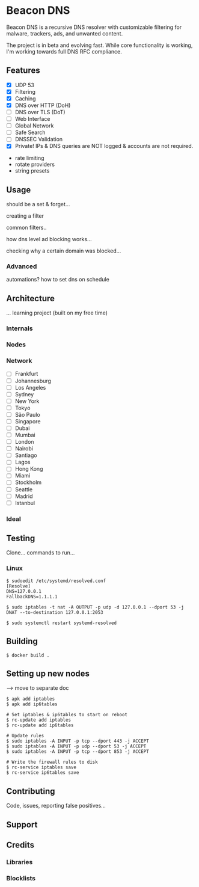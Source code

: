 # Beacon DNS

Beacon DNS is a recursive DNS resolver with customizable filtering for malware, trackers, ads, and unwanted content.

The project is in beta and evolving fast. While core functionality is working, I'm working towards full DNS RFC compliance.

## Features

- [x] UDP 53
- [x] Filtering
- [x] Caching
- [x] DNS over HTTP (DoH)
- [ ] DNS over TLS (DoT)
- [ ] Web Interface
- [ ] Global Network
- [ ] Safe Search
- [ ] DNSSEC Validation
- [x] Private! IPs & DNS queries are NOT logged & accounts are not required.

- rate limiting
- rotate providers
- string presets

## Usage

should be a set & forget...

creating a filter

common filters..

how dns level ad blocking works...

checking why a certain domain was blocked...

### Advanced

automations? how to set dns on schedule

## Architecture

... learning project (built on my free time)

### Internals

### Nodes

### Network

- [ ] Frankfurt
- [ ] Johannesburg
- [ ] Los Angeles
- [ ] Sydney
- [ ] New York
- [ ] Tokyo
- [ ] São Paulo
- [ ] Singapore
- [ ] Dubai
- [ ] Mumbai
- [ ] London
- [ ] Nairobi
- [ ] Santiago
- [ ] Lagos
- [ ] Hong Kong
- [ ] Miami
- [ ] Stockholm
- [ ] Seattle
- [ ] Madrid
- [ ] Istanbul

### Ideal

## Testing

Clone... commands to run...

### Linux

```console
$ sudoedit /etc/systemd/resolved.conf
[Resolve]
DNS=127.0.0.1
FallbackDNS=1.1.1.1
```

```console
$ sudo iptables -t nat -A OUTPUT -p udp -d 127.0.0.1 --dport 53 -j DNAT --to-destination 127.0.0.1:2053
```

```console
$ sudo systemctl restart systemd-resolved
```

## Building

```console
$ docker build .
```

## Setting up new nodes

--> move to separate doc

```console
$ apk add iptables
$ apk add ip6tables

# Set iptables & ip6tables to start on reboot
$ rc-update add iptables
$ rc-update add ip6tables

# Update rules
$ sudo iptables -A INPUT -p tcp --dport 443 -j ACCEPT
$ sudo iptables -A INPUT -p udp --dport 53 -j ACCEPT
$ sudo iptables -A INPUT -p tcp --dport 853 -j ACCEPT

# Write the firewall rules to disk
$ rc-service iptables save
$ rc-service ip6tables save
```

## Contributing

Code, issues, reporting false positives...

## Support

## Credits

### Libraries

### Blocklists
